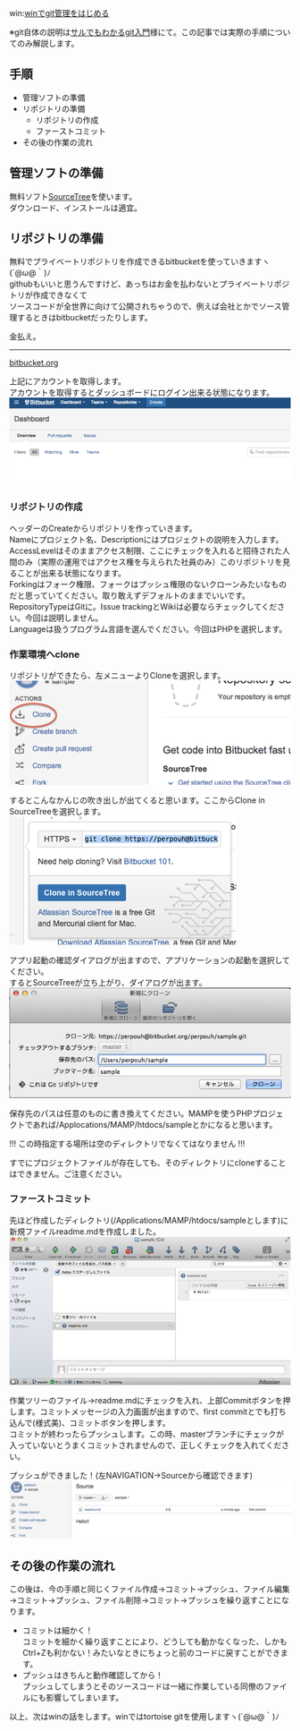   
win:[winでgit管理をはじめる](http://qiita.com/perpouh/items/cfeedab539227ccbc66d)  
  
※git自体の説明は[サルでもわかるgit入門](http://www.backlog.jp/git-guide/)様にて。この記事では実際の手順についてのみ解説します。  
  
## 手順  
 - 管理ソフトの準備  
 - リポジトリの準備  
	- リポジトリの作成  
 	- ファーストコミット  
 - その後の作業の流れ  
  
## 管理ソフトの準備  
無料ソフト[SourceTree](https://www.atlassian.com/ja/software/sourcetree/overview)を使います。  
ダウンロード、インストールは適宜。  
  
## リポジトリの準備  
無料でプライベートリポジトリを作成できるbitbucketを使っていきますヽ(´@ω@｀)ﾉ  
githubもいいと思うんですけど、あっちはお金を払わないとプライベートリポジトリが作成できなくて  
ソースコードが全世界に向けて公開されちゃうので、例えば会社とかでソース管理するときはbitbucketだったりします。  
  
金払え。  
  
-----  
  
[bitbucket.org](https://bitbucket.org/)  
  
上記にアカウントを取得します。  
アカウントを取得するとダッシュボードにログイン出来る状態になります。  
![スクリーンショット 2015-01-28 17.03.37.png](/../.vuepress/public/assets/img/9216ace2-2458-3723-f79c-4ca2bdb8eb42.png "スクリーンショット 2015-01-28 17.03.37.png")  
  
  
### リポジトリの作成  
ヘッダーのCreateからリポジトリを作っていきます。  
Nameにプロジェクト名、Descriptionにはプロジェクトの説明を入力します。  
AccessLevelはそのままアクセス制限、ここにチェックを入れると招待された人間のみ（実際の運用ではアクセス権を与えられた社員のみ）このリポジトリを見ることが出来る状態になります。  
Forkingはフォーク権限、フォークはプッシュ権限のないクローンみたいなものだと思っていてください。取り敢えずデフォルトのままでいいです。  
RepositoryTypeはGitに。Issue trackingとWikiは必要ならチェックしてください。今回は説明しません。  
Languageは扱うプログラム言語を選んでください。今回はPHPを選択します。  
  
### 作業環境へclone  
  
リポジトリができたら、左メニューよりCloneを選択します。  
![スクリーンショット 2015-01-28 17.29.38.png](/../.vuepress/public/assets/img/82d7934b-e797-a832-3ee3-b5b65d5621b5.png "スクリーンショット 2015-01-28 17.29.38.png")  
  
  
するとこんなかんじの吹き出しが出てくると思います。ここからClone in SourceTreeを選択します。  
![スクリーンショット 2015-01-28 17.31.02.png](/../.vuepress/public/assets/img/b85ebb10-6259-d0b5-cc94-533ca718908b.png "スクリーンショット 2015-01-28 17.31.02.png")  
  
  
アプリ起動の確認ダイアログが出ますので、アプリケーションの起動を選択してください。  
するとSourceTreeが立ち上がり、ダイアログが出ます。  
![スクリーンショット 2015-01-28 17.32.43.png](/../.vuepress/public/assets/img/81a03612-0fb6-8b6e-dc84-a21e9613731c.png "スクリーンショット 2015-01-28 17.32.43.png")  
  
  
保存先のパスは任意のものに書き換えてください。MAMPを使うPHPプロジェクトであれば/Applocations/MAMP/htdocs/sampleとかになると思います。  
  
!!! この時指定する場所は空のディレクトリでなくてはなりません !!!  
  
すでにプロジェクトファイルが存在しても、そのディレクトリにcloneすることはできません。ご注意ください。  
  
### ファーストコミット  
  
先ほど作成したディレクトリ(/Applications/MAMP/htdocs/sampleとします)に新規ファイルreadme.mdを作成しました。  
![スクリーンショット 2015-01-28 17.49.21.png](/../.vuepress/public/assets/img/7257155b-cf4d-0a6b-9386-cc7c0ce49784.png "スクリーンショット 2015-01-28 17.49.21.png")  
  
  
作業ツリーのファイル→readme.mdにチェックを入れ、上部Commitボタンを押します。コミットメッセージの入力画面が出ますので、first commitとでも打ち込んで(様式美)、コミットボタンを押します。  
コミットが終わったらプッシュします。この時、masterブランチにチェックが入っていないとうまくコミットされませんので、正しくチェックを入れてください。  
  
プッシュができました！(左NAVIGATION→Sourceから確認できます)  
![スクリーンショット 2015-01-28 17.53.04.png](/../.vuepress/public/assets/img/f3e52f76-19f4-9614-61f9-9b3926b4b70a.png "スクリーンショット 2015-01-28 17.53.04.png")  
  
## その後の作業の流れ  
  
この後は、今の手順と同じくファイル作成→コミット→プッシュ、ファイル編集→コミット→プッシュ、ファイル削除→コミット→プッシュを繰り返すことになります。  
  
 - コミットは細かく！  
コミットを細かく繰り返すことにより、どうしても動かなくなった、しかもCtrl+Zも利かない！みたいなときにちょっと前のコードに戻すことができます。  
 - プッシュはきちんと動作確認してから！  
プッシュしてしまうとそのソースコードは一緒に作業している同僚のファイルにも影響してしまいます。  
  
以上、次はwinの話をします。winではtortoise gitを使用しますヽ(´@ω@｀)ﾉ  
